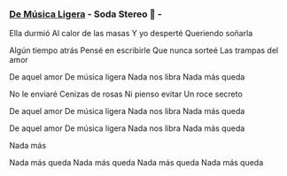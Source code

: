 ### [De Música Ligera](https://youtu.be/T_FkEw27XJ0) - Soda Stereo 🎤 -

Ella durmió
Al calor de las masas
Y yo desperté
Queriendo soñarla

Algún tiempo atrás
Pensé en escribirle
Que nunca sorteé
Las trampas del amor

De aquel amor
De música ligera
Nada nos libra
Nada más queda

No le enviaré
Cenizas de rosas
Ni pienso evitar
Un roce secreto

De aquel amor
De música ligera
Nada nos libra
Nada más queda

De aquel amor
De música ligera
Nada nos libra
Nada más queda

Nada más

Nada más queda
Nada más queda
Nada más queda
Nada más queda
